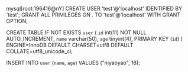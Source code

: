 mysql[root:196416@nY]
CREATE USER 'test'@'localhost' IDENTIFIED BY 'test';
GRANT ALL PRIVILEGES ON *.* TO 'test'@'localhost'
WITH GRANT OPTION;

CREATE TABLE IF NOT EXISTS `user` (
	`id` int(11) NOT NULL AUTO_INCREMENT, 
	`name` varchar(50), 
	`age` tinyint(4),
	PRIMARY KEY (`id`)
) ENGINE=InnoDB DEFAULT CHARSET=utf8 DEFAULT COLLATE=utf8_unicode_ci;

INSERT INTO `user` (`name`, `age`) VALUES ("niyaoyao", 18);